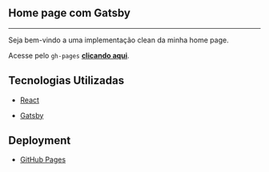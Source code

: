## Home page com Gatsby
---
Seja bem-vindo a uma implementação clean da minha home page.

Acesse pelo `gh-pages` **[clicando aqui](https://jlllo.github.io)**.

## Tecnologias Utilizadas

- [React](https://reactjs.org/)

- [Gatsby](https://www.gatsbyjs.com/)

## Deployment

- [GitHub Pages](https://www.gatsbyjs.com/)